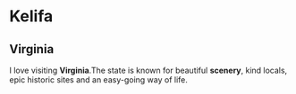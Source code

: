 # Kelifa
## Virginia
I love visiting **Virginia**.The state is known for beautiful **scenery**, kind locals, epic historic sites and an easy-going way of life.
